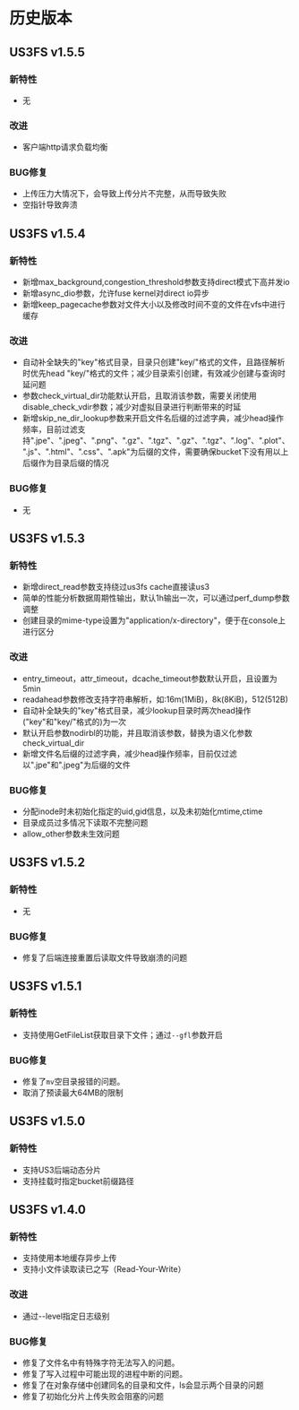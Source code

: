 # 历史版本

## US3FS v1.5.5

### 新特性

* 无

### 改进

* 客户端http请求负载均衡

### BUG修复

* 上传压力大情况下，会导致上传分片不完整，从而导致失败
* 空指针导致奔溃

## US3FS v1.5.4

### 新特性

* 新增max_background,congestion_threshold参数支持direct模式下高并发io
* 新增async_dio参数，允许fuse kernel对direct io异步
* 新增keep_pagecache参数对文件大小以及修改时间不变的文件在vfs中进行缓存

### 改进

* 自动补全缺失的"key"格式目录，目录只创建"key/"格式的文件，且路径解析时优先head "key/"格式的文件；减少目录索引创建，有效减少创建与查询时延问题
* 参数check_virtual_dir功能默认开启，且取消该参数，需要关闭使用disable_check_vdir参数；减少对虚拟目录进行判断带来的时延
* 新增skip_ne_dir_lookup参数来开启文件名后缀的过滤字典，减少head操作频率，目前过滤支持".jpe"、".jpeg"、".png"、".gz"、".tgz"、".gz"、".tgz"、".log"、".plot"、".js"、".html"、".css"、".apk"为后缀的文件，需要确保bucket下没有用以上后缀作为目录后缀的情况

### BUG修复

* 无

## US3FS v1.5.3

### 新特性

* 新增direct_read参数支持绕过us3fs cache直接读us3
* 简单的性能分析数据周期性输出，默认1h输出一次，可以通过perf_dump参数调整
* 创建目录的mime-type设置为"application/x-directory"，便于在console上进行区分

### 改进

* entry_timeout，attr_timeout，dcache_timeout参数默认开启，且设置为5min
* readahead参数修改支持字符串解析，如:16m(1MiB)，8k(8KiB)，512(512B)
* 自动补全缺失的"key"格式目录，减少lookup目录时两次head操作("key"和"key/"格式的)为一次
* 默认开启参数nodirbl的功能，并且取消该参数，替换为语义化参数check_virtual_dir
* 新增文件名后缀的过滤字典，减少head操作频率，目前仅过滤以".jpe"和".jpeg"为后缀的文件

### BUG修复
* 分配inode时未初始化指定的uid,gid信息，以及未初始化mtime,ctime
* 目录成员过多情况下读取不完整问题
* allow_other参数未生效问题

## US3FS v1.5.2

### 新特性

* 无

### BUG修复

* 修复了后端连接重置后读取文件导致崩溃的问题

## US3FS v1.5.1

### 新特性

* 支持使用GetFileList获取目录下文件；通过`--gfl`参数开启

### BUG修复

* 修复了`mv`空目录报错的问题。
* 取消了预读最大64MB的限制

## US3FS v1.5.0

### 新特性

* 支持US3后端动态分片
* 支持挂载时指定bucket前缀路径

## US3FS v1.4.0

### 新特性

* 支持使用本地缓存异步上传
* 支持小文件读取读已之写（Read-Your-Write）

### 改进

* 通过--level指定日志级别

### BUG修复

* 修复了文件名中有特殊字符无法写入的问题。
* 修复了写入过程中可能出现的进程中断的问题。
* 修复了在对象存储中创建同名的目录和文件，ls会显示两个目录的问题
* 修复了初始化分片上传失败会阻塞的问题
